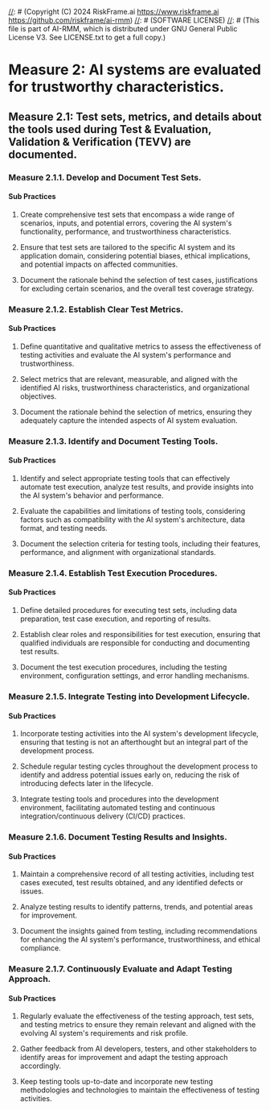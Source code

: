 [//]: # (COPYRIGHT)
[//]: # (RiskFrame.ai - AI Risk Management and Resilience Framework)
[//]: # (Copyright (C) 2024 RiskFrame.ai https://www.riskframe.ai https://github.com/riskframe/ai-rmm)
[//]: # (SOFTWARE LICENSE)
[//]: # (This file is part of AI-RMM, which is distributed under GNU General Public License V3. See LICENSE.txt to get a full copy.)
    
# Measure 2: AI systems are evaluated for trustworthy characteristics.

## Measure 2.1: Test sets, metrics, and details about the tools used during Test & Evaluation, Validation & Verification (TEVV) are documented.

### Measure 2.1.1. Develop and Document Test Sets.

#### Sub Practices

1. Create comprehensive test sets that encompass a wide range of scenarios, inputs, and potential errors, covering the AI system's functionality, performance, and trustworthiness characteristics.

2. Ensure that test sets are tailored to the specific AI system and its application domain, considering potential biases, ethical implications, and potential impacts on affected communities.

3. Document the rationale behind the selection of test cases, justifications for excluding certain scenarios, and the overall test coverage strategy.

### Measure 2.1.2. Establish Clear Test Metrics.

#### Sub Practices

1. Define quantitative and qualitative metrics to assess the effectiveness of testing activities and evaluate the AI system's performance and trustworthiness.

2. Select metrics that are relevant, measurable, and aligned with the identified AI risks, trustworthiness characteristics, and organizational objectives.

3. Document the rationale behind the selection of metrics, ensuring they adequately capture the intended aspects of AI system evaluation.

### Measure 2.1.3. Identify and Document Testing Tools.

#### Sub Practices

1. Identify and select appropriate testing tools that can effectively automate test execution, analyze test results, and provide insights into the AI system's behavior and performance.

2. Evaluate the capabilities and limitations of testing tools, considering factors such as compatibility with the AI system's architecture, data format, and testing needs.

3. Document the selection criteria for testing tools, including their features, performance, and alignment with organizational standards.

### Measure 2.1.4. Establish Test Execution Procedures.

#### Sub Practices

1. Define detailed procedures for executing test sets, including data preparation, test case execution, and reporting of results.

2. Establish clear roles and responsibilities for test execution, ensuring that qualified individuals are responsible for conducting and documenting test results.

3. Document the test execution procedures, including the testing environment, configuration settings, and error handling mechanisms.

### Measure 2.1.5. Integrate Testing into Development Lifecycle.

#### Sub Practices

1. Incorporate testing activities into the AI system's development lifecycle, ensuring that testing is not an afterthought but an integral part of the development process.

2. Schedule regular testing cycles throughout the development process to identify and address potential issues early on, reducing the risk of introducing defects later in the lifecycle.

3. Integrate testing tools and procedures into the development environment, facilitating automated testing and continuous integration/continuous delivery (CI/CD) practices.

### Measure 2.1.6. Document Testing Results and Insights.

#### Sub Practices

1. Maintain a comprehensive record of all testing activities, including test cases executed, test results obtained, and any identified defects or issues.

2. Analyze testing results to identify patterns, trends, and potential areas for improvement.

3. Document the insights gained from testing, including recommendations for enhancing the AI system's performance, trustworthiness, and ethical compliance.

### Measure 2.1.7. Continuously Evaluate and Adapt Testing Approach.

#### Sub Practices

1. Regularly evaluate the effectiveness of the testing approach, test sets, and testing metrics to ensure they remain relevant and aligned with the evolving AI system's requirements and risk profile.

2. Gather feedback from AI developers, testers, and other stakeholders to identify areas for improvement and adapt the testing approach accordingly.

3. Keep testing tools up-to-date and incorporate new testing methodologies and technologies to maintain the effectiveness of testing activities.

